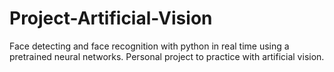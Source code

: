 # Project-Artificial-Vision
Face detecting and face recognition with python in real time using a pretrained neural networks.
Personal project to practice with artificial vision.
